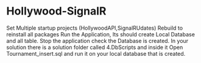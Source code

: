# Hollywood-SignalR
Set Multiple startup projects (HollywoodAPI,SignalRUdates)
Rebuild to reinstall all packages
Run the Application, Its should create Local Database and all table.
Stop the application check the Database is created. 
In your solution there is a solution folder called 4.DbScripts and inside it Open Tournament_insert.sql and run it on your local database that is created.
